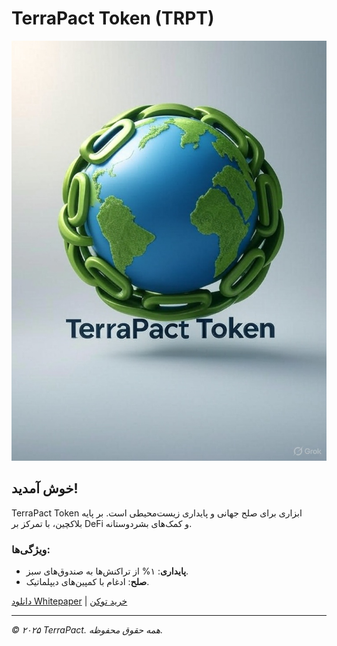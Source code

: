 # TerraPact Token (TRPT)

![Logo](logo.png) <!-- لوگوی ما رو اینجا آپلود کن -->

## خوش آمدید!
TerraPact Token ابزاری برای صلح جهانی و پایداری زیست‌محیطی است. بر پایه بلاکچین، با تمرکز بر DeFi و کمک‌های بشردوستانه.

### ویژگی‌ها:
- **پایداری**: ۱% از تراکنش‌ها به صندوق‌های سبز.
- **صلح**: ادغام با کمپین‌های دیپلماتیک.

[دانلود Whitepaper](/whitepaper.pdf) | [خرید توکن](https://dextools.io/app/en/ether/pair-explorer/...) <!-- لینک‌های واقعی رو بعداً اضافه کن -->

---
*© ۲۰۲۵ TerraPact. همه حقوق محفوظه.*
